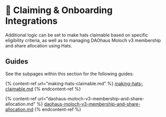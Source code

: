 # 👷 Claiming & Onboarding Integrations

Additional logic can be set to make hats claimable based on specific eligibility criteria, as well as to managing DAOhaus Moloch v3 membership and share allocation using Hats.&#x20;

## Guides

See the subpages within this section for the following guides:

{% content-ref url="making-hats-claimable.md" %}
[making-hats-claimable.md](making-hats-claimable.md)
{% endcontent-ref %}

{% content-ref url="daohaus-moloch-v3-membership-and-share-allocation.md" %}
[daohaus-moloch-v3-membership-and-share-allocation.md](daohaus-moloch-v3-membership-and-share-allocation.md)
{% endcontent-ref %}

